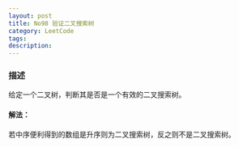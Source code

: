 ```yaml
---
layout: post
title: No98 验证二叉搜索树
category: LeetCode
tags:
description:
---
```

### 描述
给定一个二叉树，判断其是否是一个有效的二叉搜索树。

#### 解法：
若中序便利得到的数组是升序则为二叉搜索树，反之则不是二叉搜索树。
